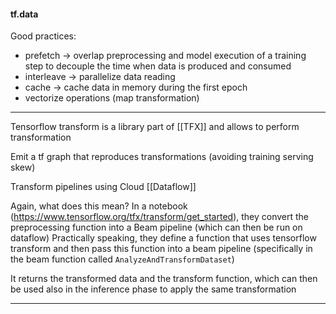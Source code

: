 

#### tf.data


Good practices:
- prefetch -> overlap preprocessing and model execution of a training step to decouple the time when data is produced and consumed
- interleave -> parallelize data reading
- cache -> cache data in memory during the first epoch
- vectorize operations (map transformation)


---

Tensorflow transform is a library part of [[TFX]] and allows to perform transformation

Emit a tf graph that reproduces transformations (avoiding training serving skew)

Transform pipelines using Cloud [[Dataflow]]

Again, what does this mean? In a notebook (https://www.tensorflow.org/tfx/transform/get_started), they convert the preprocessing function into a Beam pipeline (which can then be run on dataflow)
Practically speaking, they define a function that uses tensorflow transform and then pass this function into a beam pipeline (specifically in the beam function called `AnalyzeAndTransformDataset`)

It returns the transformed data and the transform function, which can then be used also in the inference phase to apply the same transformation


---

